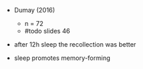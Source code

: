 - Dumay (2016)
	- n = 72
	- #todo slides 46

- after 12h sleep the recollection was better
- sleep promotes memory-forming